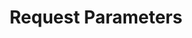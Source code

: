 ---
title: "Request Parameters"
description: Request Parameters.
weight: 4
draft: false
showDate: false
---